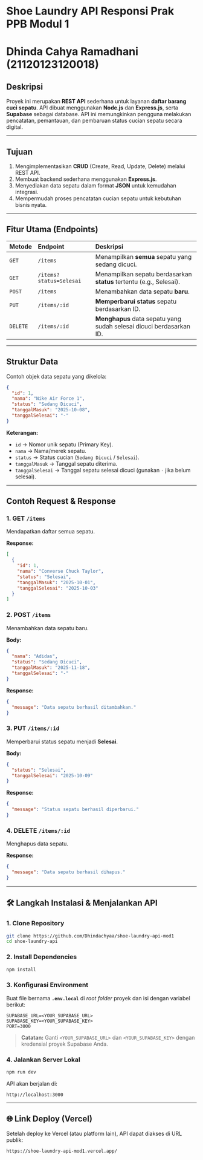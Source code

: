 # Shoe Laundry API Responsi Prak PPB Modul 1
# Dhinda Cahya Ramadhani (21120123120018)

## Deskripsi
Proyek ini merupakan **REST API** sederhana untuk layanan **daftar barang cuci sepatu**. 
API dibuat menggunakan **Node.js** dan **Express.js**, serta **Supabase** sebagai database. 
API ini memungkinkan pengguna melakukan pencatatan, pemantauan, dan pembaruan status cucian sepatu secara digital.

***

## Tujuan
1. Mengimplementasikan **CRUD** (Create, Read, Update, Delete) melalui REST API.
2. Membuat backend sederhana menggunakan **Express.js**.
3. Menyediakan data sepatu dalam format **JSON** untuk kemudahan integrasi.
4. Mempermudah proses pencatatan cucian sepatu untuk kebutuhan bisnis nyata.

***

## Fitur Utama (Endpoints)
| Metode | Endpoint | Deskripsi |
|:-------|:---------|:-------------------------------------------------------|
| `GET` | `/items` | Menampilkan **semua** sepatu yang sedang dicuci. |
| `GET` | `/items?status=Selesai` | Menampilkan sepatu berdasarkan **status** tertentu (e.g., Selesai). |
| `POST` | `/items` | Menambahkan data sepatu **baru**. |
| `PUT` | `/items/:id` | **Memperbarui status** sepatu berdasarkan ID. |
| `DELETE` | `/items/:id` | **Menghapus** data sepatu yang sudah selesai dicuci berdasarkan ID. |

***

## Struktur Data
Contoh objek data sepatu yang dikelola:

```json
{
  "id": 1,
  "nama": "Nike Air Force 1",
  "status": "Sedang Dicuci",
  "tanggalMasuk": "2025-10-08",
  "tanggalSelesai": "-"
}
````

**Keterangan:**

  - `id` → Nomor unik sepatu (Primary Key).
  - `nama` → Nama/merek sepatu.
  - `status` → Status cucian (`Sedang Dicuci` / `Selesai`).
  - `tanggalMasuk` → Tanggal sepatu diterima.
  - `tanggalSelesai` → Tanggal sepatu selesai dicuci (gunakan `-` jika belum selesai).

-----

## Contoh Request & Response

### 1\. GET `/items`

Mendapatkan daftar semua sepatu.

**Response:**

```json
[
  {
    "id": 1,
    "nama": "Converse Chuck Taylor",
    "status": "Selesai",
    "tanggalMasuk": "2025-10-01",
    "tanggalSelesai": "2025-10-03"
  }
]
```

### 2\. POST `/items`

Menambahkan data sepatu baru.

**Body:**

```json
{
  "nama": "Adidas",
  "status": "Sedang Dicuci",
  "tanggalMasuk": "2025-11-18",
  "tanggalSelesai": "-"
}
```

**Response:**

```json
{
  "message": "Data sepatu berhasil ditambahkan."
}
```

### 3\. PUT `/items/:id`

Memperbarui status sepatu menjadi **Selesai**.

**Body:**

```json
{
  "status": "Selesai",
  "tanggalSelesai": "2025-10-09"
}
```

**Response:**

```json
{
  "message": "Status sepatu berhasil diperbarui."
}
```

### 4\. DELETE `/items/:id`

Menghapus data sepatu.

**Response:**

```json
{
  "message": "Data sepatu berhasil dihapus."
}
```

-----

## 🛠️ Langkah Instalasi & Menjalankan API

### 1\. Clone Repository

```bash
git clone https://github.com/Dhindachyaa/shoe-laundry-api-mod1
cd shoe-laundry-api
```

### 2\. Install Dependencies

```bash
npm install
```

### 3\. Konfigurasi Environment

Buat file bernama **`.env.local`** di *root folder* proyek dan isi dengan variabel berikut:

```env
SUPABASE_URL=<YOUR_SUPABASE_URL>
SUPABASE_KEY=<YOUR_SUPABASE_KEY>
PORT=3000
```

> **Catatan:** Ganti `<YOUR_SUPABASE_URL>` dan `<YOUR_SUPABASE_KEY>` dengan kredensial proyek Supabase Anda.

### 4\. Jalankan Server Lokal

```bash
npm run dev
```

API akan berjalan di:

```
http://localhost:3000
```

-----

## 🌐 Link Deploy (Vercel)

Setelah deploy ke Vercel (atau platform lain), API dapat diakses di URL publik:

```
https://shoe-laundry-api-mod1.vercel.app/
```